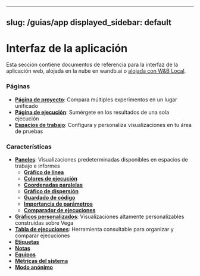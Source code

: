 

---
slug: /guias/app
displayed_sidebar: default
---

# Interfaz de la aplicación

Esta sección contiene documentos de referencia para la interfaz de la aplicación web, alojada en la nube en wandb.ai o [alojada con W&B Local](../alojamiento/intro.md).

### Páginas

* [**Página de proyecto**](pages/pagina-de-proyecto.md): Compara múltiples experimentos en un lugar unificado
* [**Página de ejecución**](pages/pagina-de-ejecucion.md): Sumérgete en los resultados de una sola ejecución
* [**Espacios de trabajo**](pages/espacios-de-trabajo.md): Configura y personaliza visualizaciones en tu área de pruebas

### Característica**s**

* [**Paneles**](features/paneles/intro.md): Visualizaciones predeterminadas disponibles en espacios de trabajo e informes
  * [**Gráfico de línea**](features/paneles/grafico-de-linea/intro.md)
  * [**Colores de ejecución**](features/paneles/colores-de-ejecucion.md)
  * [**Coordenadas paralelas**](features/paneles/coordinadas-paralelas.md)
  * [**Gráfico de dispersión**](features/paneles/grafico-de-dispersion.md)
  * [**Guardado de código**](features/paneles/codigo.md)
  * [**Importancia de parámetros**](features/paneles/importancia-de-parametros.md)
  * [**Comparador de ejecuciones**](features/paneles/comparador-de-ejecuciones.md)
* [**Gráficos personalizados**](features/graficos-personalizados/intro.md): Visualizaciones altamente personalizables construidas sobre Vega
* [**Tabla de ejecuciones**](features/tabla-de-ejecuciones.md): Herramienta consultable para organizar y comparar ejecuciones
* [**Etiquetas**](features/etiquetas.md)
* [**Notas**](features/notas.md)
* [**Equipos**](features/equipos.md)
* [**Métricas del sistema**](features/metricas-del-sistema.md)
* [**Modo anónimo**](features/anon.md)
